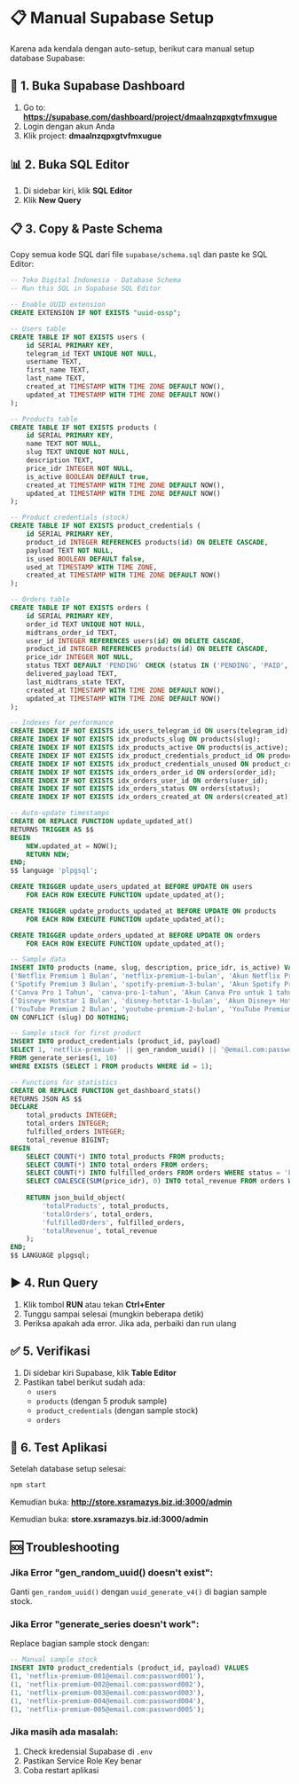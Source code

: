 # 📋 Manual Supabase Setup

Karena ada kendala dengan auto-setup, berikut cara manual setup database Supabase:

## 🔧 **1. Buka Supabase Dashboard**

1. Go to: **https://supabase.com/dashboard/project/dmaalnzqpxgtvfmxugue**
2. Login dengan akun Anda
3. Klik project: **dmaalnzqpxgtvfmxugue**

## 📊 **2. Buka SQL Editor**

1. Di sidebar kiri, klik **SQL Editor**
2. Klik **New Query**

## 📋 **3. Copy & Paste Schema**

Copy semua kode SQL dari file `supabase/schema.sql` dan paste ke SQL Editor:

```sql
-- Toko Digital Indonesia - Database Schema
-- Run this SQL in Supabase SQL Editor

-- Enable UUID extension
CREATE EXTENSION IF NOT EXISTS "uuid-ossp";

-- Users table
CREATE TABLE IF NOT EXISTS users (
    id SERIAL PRIMARY KEY,
    telegram_id TEXT UNIQUE NOT NULL,
    username TEXT,
    first_name TEXT,
    last_name TEXT,
    created_at TIMESTAMP WITH TIME ZONE DEFAULT NOW(),
    updated_at TIMESTAMP WITH TIME ZONE DEFAULT NOW()
);

-- Products table  
CREATE TABLE IF NOT EXISTS products (
    id SERIAL PRIMARY KEY,
    name TEXT NOT NULL,
    slug TEXT UNIQUE NOT NULL,
    description TEXT,
    price_idr INTEGER NOT NULL,
    is_active BOOLEAN DEFAULT true,
    created_at TIMESTAMP WITH TIME ZONE DEFAULT NOW(),
    updated_at TIMESTAMP WITH TIME ZONE DEFAULT NOW()
);

-- Product credentials (stock)
CREATE TABLE IF NOT EXISTS product_credentials (
    id SERIAL PRIMARY KEY,
    product_id INTEGER REFERENCES products(id) ON DELETE CASCADE,
    payload TEXT NOT NULL,
    is_used BOOLEAN DEFAULT false,
    used_at TIMESTAMP WITH TIME ZONE,
    created_at TIMESTAMP WITH TIME ZONE DEFAULT NOW()
);

-- Orders table
CREATE TABLE IF NOT EXISTS orders (
    id SERIAL PRIMARY KEY,
    order_id TEXT UNIQUE NOT NULL,
    midtrans_order_id TEXT,
    user_id INTEGER REFERENCES users(id) ON DELETE CASCADE,
    product_id INTEGER REFERENCES products(id) ON DELETE CASCADE,
    price_idr INTEGER NOT NULL,
    status TEXT DEFAULT 'PENDING' CHECK (status IN ('PENDING', 'PAID', 'FULFILLED', 'FAILED', 'CANCELED')),
    delivered_payload TEXT,
    last_midtrans_state TEXT,
    created_at TIMESTAMP WITH TIME ZONE DEFAULT NOW(),
    updated_at TIMESTAMP WITH TIME ZONE DEFAULT NOW()
);

-- Indexes for performance
CREATE INDEX IF NOT EXISTS idx_users_telegram_id ON users(telegram_id);
CREATE INDEX IF NOT EXISTS idx_products_slug ON products(slug);
CREATE INDEX IF NOT EXISTS idx_products_active ON products(is_active);
CREATE INDEX IF NOT EXISTS idx_product_credentials_product_id ON product_credentials(product_id);
CREATE INDEX IF NOT EXISTS idx_product_credentials_unused ON product_credentials(product_id, is_used) WHERE is_used = false;
CREATE INDEX IF NOT EXISTS idx_orders_order_id ON orders(order_id);
CREATE INDEX IF NOT EXISTS idx_orders_user_id ON orders(user_id);
CREATE INDEX IF NOT EXISTS idx_orders_status ON orders(status);
CREATE INDEX IF NOT EXISTS idx_orders_created_at ON orders(created_at);

-- Auto-update timestamps
CREATE OR REPLACE FUNCTION update_updated_at()
RETURNS TRIGGER AS $$
BEGIN
    NEW.updated_at = NOW();
    RETURN NEW;
END;
$$ language 'plpgsql';

CREATE TRIGGER update_users_updated_at BEFORE UPDATE ON users
    FOR EACH ROW EXECUTE FUNCTION update_updated_at();

CREATE TRIGGER update_products_updated_at BEFORE UPDATE ON products
    FOR EACH ROW EXECUTE FUNCTION update_updated_at();

CREATE TRIGGER update_orders_updated_at BEFORE UPDATE ON orders
    FOR EACH ROW EXECUTE FUNCTION update_updated_at();

-- Sample data
INSERT INTO products (name, slug, description, price_idr, is_active) VALUES
('Netflix Premium 1 Bulan', 'netflix-premium-1-bulan', 'Akun Netflix Premium untuk 1 bulan, kualitas 4K', 65000, true),
('Spotify Premium 3 Bulan', 'spotify-premium-3-bulan', 'Akun Spotify Premium untuk 3 bulan, tanpa iklan', 45000, true),
('Canva Pro 1 Tahun', 'canva-pro-1-tahun', 'Akun Canva Pro untuk 1 tahun penuh', 120000, true),
('Disney+ Hotstar 1 Bulan', 'disney-hotstar-1-bulan', 'Akun Disney+ Hotstar Premium untuk 1 bulan', 39000, true),
('YouTube Premium 2 Bulan', 'youtube-premium-2-bulan', 'YouTube Premium tanpa iklan untuk 2 bulan', 55000, true)
ON CONFLICT (slug) DO NOTHING;

-- Sample stock for first product
INSERT INTO product_credentials (product_id, payload) 
SELECT 1, 'netflix-premium-' || gen_random_uuid() || '@email.com:password' || (ROW_NUMBER() OVER())
FROM generate_series(1, 10)
WHERE EXISTS (SELECT 1 FROM products WHERE id = 1);

-- Functions for statistics
CREATE OR REPLACE FUNCTION get_dashboard_stats()
RETURNS JSON AS $$
DECLARE
    total_products INTEGER;
    total_orders INTEGER;
    fulfilled_orders INTEGER;
    total_revenue BIGINT;
BEGIN
    SELECT COUNT(*) INTO total_products FROM products;
    SELECT COUNT(*) INTO total_orders FROM orders;
    SELECT COUNT(*) INTO fulfilled_orders FROM orders WHERE status = 'FULFILLED';
    SELECT COALESCE(SUM(price_idr), 0) INTO total_revenue FROM orders WHERE status = 'FULFILLED';
    
    RETURN json_build_object(
        'totalProducts', total_products,
        'totalOrders', total_orders,
        'fulfilledOrders', fulfilled_orders,
        'totalRevenue', total_revenue
    );
END;
$$ LANGUAGE plpgsql;
```

## ▶️ **4. Run Query**

1. Klik tombol **RUN** atau tekan **Ctrl+Enter**
2. Tunggu sampai selesai (mungkin beberapa detik)
3. Periksa apakah ada error. Jika ada, perbaiki dan run ulang

## ✅ **5. Verifikasi**

1. Di sidebar kiri Supabase, klik **Table Editor**
2. Pastikan tabel berikut sudah ada:
   - `users`
   - `products` (dengan 5 produk sample)
   - `product_credentials` (dengan sample stock)
   - `orders`

## 🚀 **6. Test Aplikasi**

Setelah database setup selesai:

```bash
npm start
```


Kemudian buka: **http://store.xsramazys.biz.id:3000/admin**

Kemudian buka: **store.xsramazys.biz.id:3000/admin**


## 🆘 **Troubleshooting**

### Jika Error "gen_random_uuid() doesn't exist":
Ganti `gen_random_uuid()` dengan `uuid_generate_v4()` di bagian sample stock.

### Jika Error "generate_series doesn't work":
Replace bagian sample stock dengan:
```sql
-- Manual sample stock
INSERT INTO product_credentials (product_id, payload) VALUES
(1, 'netflix-premium-001@email.com:password001'),
(1, 'netflix-premium-002@email.com:password002'),
(1, 'netflix-premium-003@email.com:password003'),
(1, 'netflix-premium-004@email.com:password004'),
(1, 'netflix-premium-005@email.com:password005');
```

### Jika masih ada masalah:
1. Check kredensial Supabase di `.env`
2. Pastikan Service Role Key benar
3. Coba restart aplikasi
